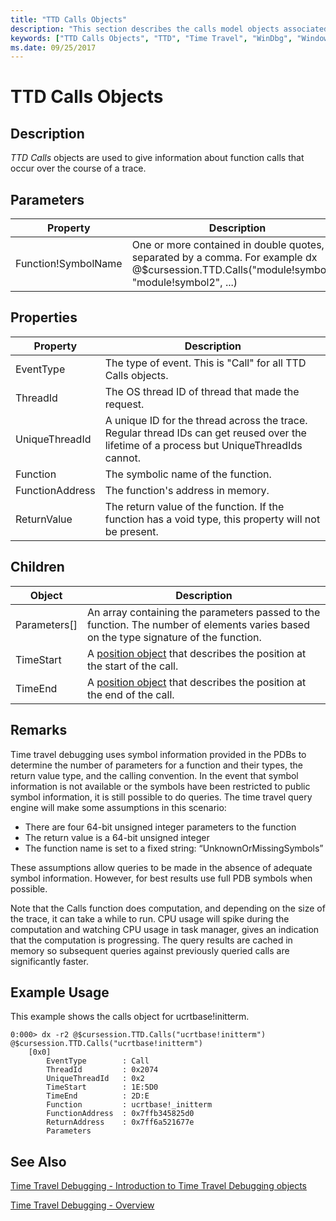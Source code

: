 ```yaml
---
title: "TTD Calls Objects"
description: "This section describes the calls model objects associated with time travel debugging."
keywords: ["TTD Calls Objects", "TTD", "Time Travel", "WinDbg", "Windows Debugging"]
ms.date: 09/25/2017
---
```


# TTD Calls Objects

## Description
*TTD Calls* objects are used to give information about function calls that occur over the course of a trace.

## Parameters

| Property | Description |
| --- | --- |
| Function!SymbolName | One or more contained in double quotes, separated by a comma. For example dx @$cursession.TTD.Calls("module!symbol1", "module!symbol2", ...) |

## Properties

| Property | Description |
| --- | --- |
| EventType  |  The type of event. This is "Call" for all TTD Calls objects. |
| ThreadId   |  The OS thread ID of thread that made the request. |
| UniqueThreadId |   A unique ID for the thread across the trace. Regular thread IDs can get reused over the lifetime of a process but UniqueThreadIds cannot. |
| Function | The symbolic name of the function. |
| FunctionAddress | The function's address in memory. |
| ReturnValue | The return value of the function. If the function has a void type, this property will not be present. |

## Children

| Object | Description |
| --- | --- |
| Parameters[] | An array containing the parameters passed to the function. The number of elements varies based on the type signature of the function. |
| TimeStart | A [position object](time-travel-debugging-position-objects.md) that describes the position at the start of the call. |
| TimeEnd | A [position object](time-travel-debugging-position-objects.md) that describes the position at the end of the call. |

## Remarks
Time travel debugging uses symbol information provided in the PDBs to determine the number of parameters for a function and their types, the return value type, and the calling convention. In the event that symbol information is not available or the symbols have been restricted to public symbol information, it is still possible to do queries. The time travel query engine will make some assumptions in this scenario:
* There are four 64-bit unsigned integer parameters to the function
* The return value is a 64-bit unsigned integer
* The function name is set to a fixed string: “UnknownOrMissingSymbols”

These assumptions allow queries to be made in the absence of adequate symbol information. However, for best results use full PDB symbols when possible.

Note that the Calls function does computation, and depending on the size of the trace, it can take a while to run. CPU usage will spike during the computation and watching CPU usage in task manager, gives an indication that the computation is progressing.  The query results are cached in memory so subsequent queries against previously queried calls are significantly faster.

## Example Usage

This example shows the calls object for ucrtbase!initterm.

```dbgcmd
0:000> dx -r2 @$cursession.TTD.Calls("ucrtbase!initterm")
@$cursession.TTD.Calls("ucrtbase!initterm")
    [0x0]
        EventType        : Call
        ThreadId         : 0x2074
        UniqueThreadId   : 0x2
        TimeStart        : 1E:5D0
        TimeEnd          : 2D:E
        Function         : ucrtbase!_initterm
        FunctionAddress  : 0x7ffb345825d0
        ReturnAddress    : 0x7ff6a521677e
        Parameters
```

## See Also

[Time Travel Debugging - Introduction to Time Travel Debugging objects](time-travel-debugging-object-model.md)

[Time Travel Debugging - Overview](time-travel-debugging-overview.md)

